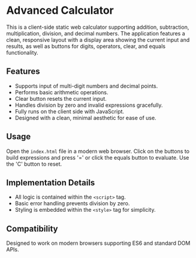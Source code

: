 # Advanced Calculator

This is a client-side static web calculator supporting addition, subtraction, multiplication, division, and decimal numbers. The application features a clean, responsive layout with a display area showing the current input and results, as well as buttons for digits, operators, clear, and equals functionality.

## Features

- Supports input of multi-digit numbers and decimal points.
- Performs basic arithmetic operations.
- Clear button resets the current input.
- Handles division by zero and invalid expressions gracefully.
- Fully runs on the client side with JavaScript.
- Designed with a clean, minimal aesthetic for ease of use.

## Usage

Open the `index.html` file in a modern web browser. Click on the buttons to build expressions and press '=' or click the equals button to evaluate. Use the 'C' button to reset.

## Implementation Details

- All logic is contained within the `<script>` tag.
- Basic error handling prevents division by zero.
- Styling is embedded within the `<style>` tag for simplicity.

## Compatibility

Designed to work on modern browsers supporting ES6 and standard DOM APIs.